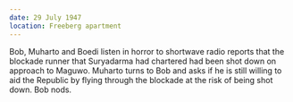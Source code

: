 ```yaml
---
date: 29 July 1947
location: Freeberg apartment
---
```


Bob, Muharto and Boedi listen in horror to shortwave radio reports that
the blockade runner that Suryadarma had chartered had been shot down on
approach to Maguwo. Muharto turns to Bob and asks if he is still willing
to aid the Republic by flying through the blockade at the risk of being
shot down. Bob nods.
